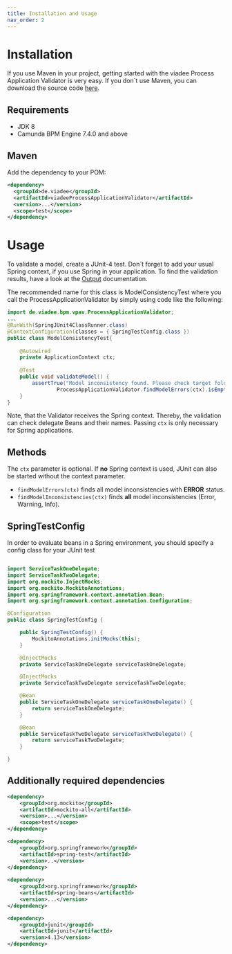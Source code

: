 ```yaml
---
title: Installation and Usage
nav_order: 2
---
```

# Installation
If you use Maven in your project, getting started with the viadee Process Application Validator is very easy.
If you don´t use Maven, you can download the source code [here](https://github.com/viadee/vPAV/releases).

## Requirements
- JDK 8
- Camunda BPM Engine 7.4.0 and above

## Maven
Add the dependency to your POM:

```xml
<dependency>
  <groupId>de.viadee</groupId>
  <artifactId>viadeeProcessApplicationValidator</artifactId>
  <version>...</version>
  <scope>test</scope>
</dependency>
```

# Usage
To validate a model, create a JUnit-4 test. 
Don´t forget to add your usual Spring context, if you use Spring in your application.
To find the validation results, have a look at the [Output](Output.md) documentation.

The recommended name for this class is ModelConsistencyTest where you 
call the ProcessApplicationValidator by simply using code like the following:

```java
import de.viadee.bpm.vpav.ProcessApplicationValidator;
...
@RunWith(SpringJUnit4ClassRunner.class)
@ContextConfiguration(classes = { SpringTestConfig.class })
public class ModelConsistencyTest{
        
    @Autowired
    private ApplicationContext ctx;   
    
    @Test
    public void validateModel() {
        assertTrue("Model inconsistency found. Please check target folder for validation output",
                ProcessApplicationValidator.findModelErrors(ctx).isEmpty());
    }
}

```
Note, that the Validator receives the Spring context. Thereby, the validation can
check delegate Beans and their names. Passing `ctx` is only necessary for Spring applications. 

## Methods
The `ctx` parameter is optional. If **no** Spring context is used, JUnit can also be started without the context parameter.

- `findModelErrors(ctx)` finds all model inconsistencies with **ERROR** status.
- `findModelInconsistencies(ctx)` finds **all** model inconsistencies (Error, Warning, Info).


## SpringTestConfig

In order to evaluate beans in a Spring environment, you should specify a config class for your JUnit test

```java

import ServiceTaskOneDelegate;
import ServiceTaskTwoDelegate;
import org.mockito.InjectMocks;
import org.mockito.MockitoAnnotations;
import org.springframework.context.annotation.Bean;
import org.springframework.context.annotation.Configuration;

@Configuration
public class SpringTestConfig {

    public SpringTestConfig() {
        MockitoAnnotations.initMocks(this);
    }

    @InjectMocks
    private ServiceTaskOneDelegate serviceTaskOneDelegate;

    @InjectMocks
    private ServiceTaskTwoDelegate serviceTaskTwoDelegate;

    @Bean
    public ServiceTaskOneDelegate serviceTaskOneDelegate() {
        return serviceTaskOneDelegate;
    }

    @Bean
    public ServiceTaskTwoDelegate serviceTaskTwoDelegate() {
        return serviceTaskTwoDelegate;
    }

}
```

## Additionally required dependencies
```xml
<dependency>
	<groupId>org.mockito</groupId>
	<artifactId>mockito-all</artifactId>
	<version>...</version>
	<scope>test</scope>
</dependency>

<dependency>	
	<groupId>org.springframework</groupId>
	<artifactId>spring-test</artifactId>
	<version>..</version>
</dependency>
		
<dependency>
	<groupId>org.springframework</groupId>
	<artifactId>spring-beans</artifactId>
	<version>...</version>
</dependency>

<dependency>
	<groupId>junit</groupId>
	<artifactId>junit</artifactId>
	<version>4.13</version>
</dependency>
```
